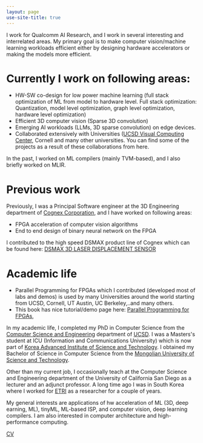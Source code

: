 ```yaml
---
layout: page
use-site-title: true
---
```

I work for Qualcomm AI Research, and I work in several interesting and interrelated areas. My primary goal is to make computer vision/machine learning workloads efficient either by designing hardware accelerators or 
making the models more efficient. 

# Currently I work on following areas:

* HW-SW co-design for low power machine learning (full stack optimization of ML from model to hardware level. Full stack optimization: Quantization, model level optimization, graph level optimization, hardware level optimization) 
* Efficient 3D computer vision (Sparse 3D convolution) 
* Emerging AI workloads (LLMs, 3D sparse convolution) on edge devices.  
* Collaborated extensively with Universities ([UCSD Visual Computing Center](http://visualcomputing.ucsd.edu/), Cornell and many other universities. You can find some of the projects as a result of these collaborations from here.

In the past, I worked on ML compilers (mainly TVM-based), and I also briefly worked on MLIR. 
  

# Previous work  
Previously, I was a Principal Software engineer at the 3D Engineering department of [Cognex Corporation](https://www.cognex.com/), and I have worked on following areas: 
* FPGA acceleration of computer vision algorithms 
* End to end design of binary neural network on the FPGA  

I contributed to the high speed DSMAX product line of Cognex which can be found here:  [DSMAX 3D LASER DISPLACEMENT SENSOR](https://www.cognex.com/videos/3d-sensors/dsmax-3d-laser-displacement-sensor)



# Academic life 
* Parallel Programming for FPGAs which I contributed (developed most of labs and demos) is used by many Universities around the world starting from UCSD, Cornell, UT Austin, UC Berkeley,..and many others.  
* This book has nice tutorial/demo page here: [Parallel Programming for FPGAs](https://pp4fpgas.readthedocs.io/en/latest/), 

In my academic life, I completed my PhD in Computer Science from the [Computer Science and Engineering](https://cse.ucsd.edu/) department of [UCSD](https://www.ucsd.edu). I was a Masters's student at ICU (Information and Communications University) which is now part of [Korea Advanced Institute of Science and Technology](http://www.kaist.edu/html/en/index.html). 
I obtained my Bachelor of Science in Computer Science from the [Mongolian University of Science and Technology](http://www.must.edu.mn/eng/). 

Other than my current job, I occasionally teach at the Computer Science and Engineering department of the University of California San Diego as a lecturer and an adjunct professor. A long time ago I was in South Korea where I worked for [ETRI](https://www.etri.re.kr/eng/main/main.etri) as a researcher for a couple of years. 

My general interests are applications of hw acceleration of ML (3D, deep earning, ML), tinyML, ML-based ISP, and computer vision, deep learning compilers.  I am also interested in computer architecture and high-performance computing. 


[CV]({{janarbek.github.io}}/assets/JanarbekMatai.pdf)

